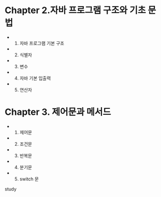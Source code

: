 # Chapter 2.자바 프로그램 구조와 기초 문법
  - 1. 자바 프로그램 기본 구조
  - 2. 식별자
  - 3. 변수
  - 4. 자바 기본 입출력
  - 5. 연산자


# Chapter 3. 제어문과 메서드
  - 1. 제어문
  - 2. 조건문
  - 3. 반복문
  - 4. 분기문
  - 5. switch 문



study
